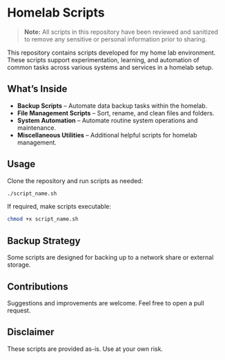 # Homelab Scripts

> **Note:** All scripts in this repository have been reviewed and sanitized to remove any sensitive or personal information prior to sharing.

This repository contains scripts developed for my home lab environment.  
These scripts support experimentation, learning, and automation of common tasks across various systems and services in a homelab setup.

## What’s Inside

- **Backup Scripts** – Automate data backup tasks within the homelab.
- **File Management Scripts** – Sort, rename, and clean files and folders.
- **System Automation** – Automate routine system operations and maintenance.
- **Miscellaneous Utilities** – Additional helpful scripts for homelab management.

## Usage

Clone the repository and run scripts as needed:

```bash
./script_name.sh
```

If required, make scripts executable:

```bash
chmod +x script_name.sh
```

## Backup Strategy

Some scripts are designed for backing up to a network share or external storage.

## Contributions

Suggestions and improvements are welcome. Feel free to open a pull request.

## Disclaimer

These scripts are provided as-is. Use at your own risk.

